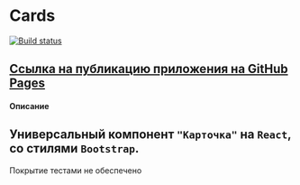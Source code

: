 # Cards

[![Build status](https://ci.appveyor.com/api/projects/status/3utr73oxry2euunx?svg=true)](https://ci.appveyor.com/project/AACMKT/ra-composition-cards)

[Ссылка на публикацию приложения на GitHub Pages](https://aacmkt.github.io/composition_cards/)
---

#### Описание

Универсальный компонент `"Карточка"` на `React`, со стилями `Bootstrap`.
---
Покрытие тестами не обеспечено